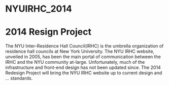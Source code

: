 NYUIRHC_2014
============

2014 Resign Project
============
The NYU Inter-Residence Hall Council(IRHC) is the umbrella organization of residence hall councils at New York University. The NYU IRHC website, unveiled in 2005, has been the main portal of communication between the IRHC and the NYU community at-large. Unfortunately, much of the infrastructure and front-end design has not been updated since. The 2014 Redesign Project will bring the NYU IRHC website up to current design and ... standards.    
